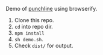 Demo of [punchline](https://www.npmjs.com/package/punchline) using browserify.

1. Clone this repo.
2. `cd` into repo dir.
3. `npm install`
4. `sh demo.sh`.
5. Check `dist/` for output.
